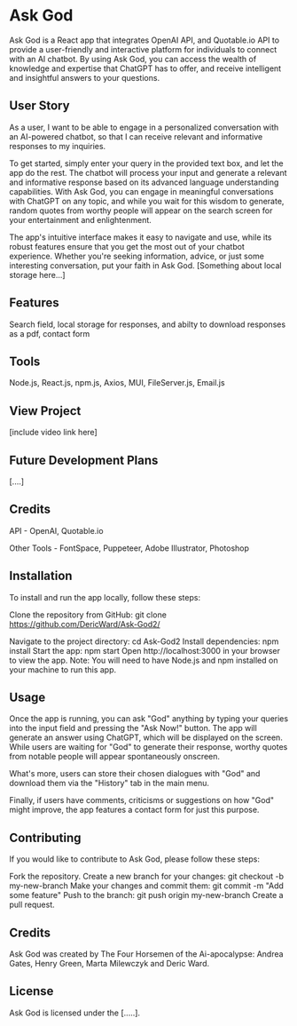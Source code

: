# Ask God
Ask God is a React app that integrates OpenAI API, and Quotable.io API to provide a user-friendly and interactive platform for individuals to connect with an AI chatbot. By using Ask God, you can access the wealth of knowledge and expertise that ChatGPT has to offer, and receive intelligent and insightful answers to your questions.

## User Story
As a user, I want to be able to engage in a personalized conversation with an AI-powered chatbot, so that I can receive relevant and informative responses to my inquiries.

To get started, simply enter your query in the provided text box, and let the app do the rest. The chatbot will process your input and generate a relevant and informative response based on its advanced language understanding capabilities. With Ask God, you can engage in meaningful conversations with ChatGPT on any topic, and while you wait for this wisdom to generate, random quotes from worthy people will appear on the search screen for your entertainment and enlightenment.

The app's intuitive interface makes it easy to navigate and use, while its robust features ensure that you get the most out of your chatbot experience. Whether you're seeking information, advice, or just some interesting conversation, put your faith in Ask God. [Something about local storage here...]

## Features
Search field, local storage for responses, and abilty to download responses as a pdf, contact form

## Tools
Node.js, React.js, npm.js, Axios,  MUI, FileServer.js, Email.js

## View Project

[include video link here]

## Future Development Plans
[....]

## Credits

API - OpenAI, Quotable.io

Other Tools - FontSpace, Puppeteer, Adobe Illustrator, Photoshop

## Installation
To install and run the app locally, follow these steps:

Clone the repository from GitHub: git clone https://github.com/DericWard/Ask-God2/

Navigate to the project directory: cd Ask-God2
Install dependencies: npm install
Start the app: npm start
Open http://localhost:3000 in your browser to view the app.
Note: You will need to have Node.js and npm installed on your machine to run this app.

## Usage
Once the app is running, you can ask "God" anything by typing your queries into the input field and pressing the "Ask Now!" button. The app will generate an answer using ChatGPT, which will be displayed on the screen. While users are waiting for "God" to generate their response, worthy quotes from notable people will appear spontaneously onscreen.

What's more, users can store their chosen dialogues with "God" and download them via the "History" tab in the main menu.

Finally, if users have comments, criticisms or suggestions on how "God" might improve, the app features a contact form for just this purpose.

## Contributing
If you would like to contribute to Ask God, please follow these steps:

Fork the repository.
Create a new branch for your changes: git checkout -b my-new-branch
Make your changes and commit them: git commit -m "Add some feature"
Push to the branch: git push origin my-new-branch
Create a pull request.

## Credits
Ask God was created by The Four Horsemen of the Ai-apocalypse: Andrea Gates, Henry Green, Marta Milewczyk and Deric Ward.

## License
Ask God is licensed under the [.....].
